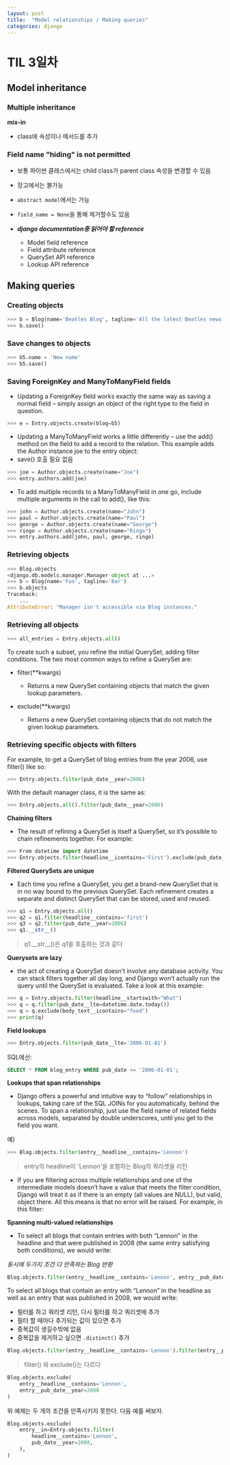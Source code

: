 ```yaml
---
layout: post
title:  "Model relationships / Making queries"
categories: django
---
```


# TIL 3일차

## Model inheritance

### Multiple inheritance

**mix-in**

* class에 속성이나 메서드를 추가


### Field name "hiding" is not permitted

* 보통 파이썬 클래스에서는 child class가 parent class 속성을 변경할 수 있음
* 장고에서는 불가능
* `abstract model`에서는 가능
* `field_name = None`을 통해 제거할수도 있음

* **_django documentation중 읽어야 할 reference_**
  * Model field reference
  * Field attribute reference
  * QuerySet API reference
  * Lookup API reference

## Making queries

### Creating objects

```python
>>> b = Blog(name='Beatles Blog', tagline='All the latest Beatles news.')
>>> b.save()
```

### Save changes to objects

```python
>>> b5.name = 'New name'
>>> b5.save()
```

### Saving ForeignKey and ManyToManyField fields

* Updating a ForeignKey field works exactly the same way as saving a normal field – simply assign an object of the right type to the field in question.

```python
>>> e = Entry.objects.create(blog=b5)
```

* Updating a ManyToManyField works a little differently – use the add() method on the field to add a record to the relation. This example adds the Author instance joe to the entry object:
* save() 호출 필요 없음

```python
>>> joe = Author.objects.create(name="Joe")
>>> entry.authors.add(joe)
```

* To add multiple records to a ManyToManyField in one go, include multiple arguments in the call to add(), like this:

```python
>>> john = Author.objects.create(name="John")
>>> paul = Author.objects.create(name="Paul")
>>> george = Author.objects.create(name="George")
>>> ringo = Author.objects.create(name="Ringo")
>>> entry.authors.add(john, paul, george, ringo)
```

### Retrieving objects

```python
>>> Blog.objects
<django.db.models.manager.Manager object at ...>
>>> b = Blog(name='Foo', tagline='Bar')
>>> b.objects
Traceback:
    ...
AttributeError: "Manager isn't accessible via Blog instances."
```

### Retrieving all objects

```python
>>> all_entries = Entry.objects.all()
```

To create such a subset, you refine the initial QuerySet, adding filter conditions. The two most common ways to refine a QuerySet are:

* filter(\*\*kwargs)
  * Returns a new QuerySet containing objects that match the given lookup parameters.

* exclude(**kwargs)
  * Returns a new QuerySet containing objects that do not match the given lookup parameters.

### Retrieving specific objects with filters

For example, to get a QuerySet of blog entries from the year 2006, use filter() like so:

```python
>>> Entry.objects.filter(pub_date__year=2006)
```

With the default manager class, it is the same as:

```python
>>> Entry.objects.all().filter(pub_date__year=2006)
```

**Chaining filters**

* The result of refining a QuerySet is itself a QuerySet, so it’s possible to chain refinements together. For example:

```python
>>> From datetime import datetime
>>> Entry.objects.filter(headline__icontains='First').exclude(pub_date__gte=datetime(2017, 5, 1))
```

**Filtered QuerySets are unique**

* Each time you refine a QuerySet, you get a brand-new QuerySet that is in no way bound to the previous QuerySet. Each refinement creates a separate and distinct QuerySet that can be stored, used and reused.

```python
>>> q1 = Entry.objects.all()
>>> q2 = q1.filter(headline__contains='first')
>>> q3 = q2.filter(pub_date__year=2006)
>>> q1.__str__()
```

> q1.\_\_str__()은 q1을 호출하는 것과 같다

**Querysets are lazy**

* the act of creating a QuerySet doesn’t involve any database activity. You can stack filters together all day long, and Django won’t actually run the query until the QuerySet is evaluated. Take a look at this example:

```python
>>> q = Entry.objects.filter(headline__startswith="What")
>>> q = q.filter(pub_date__lte=datetime.date.today())
>>> q = q.exclude(body_text__icontains="food")
>>> print(q)
```

**Field lookups**

```python
>>> Entry.objects.filter(pub_date__lte='2006-01-01')
```

SQL에선:

```sql
SELECT * FROM blog_entry WHERE pub_date <= '2006-01-01';
```

**Lookups that span relationships**

* Django offers a powerful and intuitive way to “follow” relationships in lookups, taking care of the SQL JOINs for you automatically, behind the scenes. To span a relationship, just use the field name of related fields across models, separated by double underscores, until you get to the field you want.

예)

```python
>>> Blog.objects.filter(entry__headline__contains='Lennon')
```

> entry의 headline이 'Lennon'을 포함하는 Blog의 쿼리셋을 리턴

* If you are filtering across multiple relationships and one of the intermediate models doesn’t have a value that meets the filter condition, Django will treat it as if there is an empty (all values are NULL), but valid, object there. All this means is that no error will be raised. For example, in this filter:


**Spanning multi-valued relationships**

*  To select all blogs that contain entries with both “Lennon” in the headline and that were published in 2008 (the same entry satisfying both conditions), we would write:

_동시에 두가지 조건 다 만족하는 Blog 반환_

```python
Blog.objects.filter(entry__headline__contains='Lennon', entry__pub_date__year=2008)
```

To select all blogs that contain an entry with “Lennon” in the headline as well as an entry that was published in 2008, we would write:

* 필터를 하고 쿼리셋 리턴, 다시 필터를 하고 쿼리셋에 추가
* 필터 할 때마다 추가되는 값이 있으면 추가
* 중복값이 생길수밖에 없음
* 중복값을 제거하고 싶으면 `.distinct()` 추가

```python
Blog.objects.filter(entry__headline__contains='Lennon').filter(entry__pub_date__year=2008)
```

> filter() 와 exclude()는 다르다

```python
Blog.objects.exclude(
	entry__headline__contains='Lennon',
	entry__pub_date__year=2008
)
```

위 예제는 두 개의 조건을 만족시키지 못한다. 다음 예를 써보자.

```python
Blog.objects.exclude(
    entry__in=Entry.objects.filter(
        headline__contains='Lennon',
        pub_date__year=2008,
    ),
)
```

